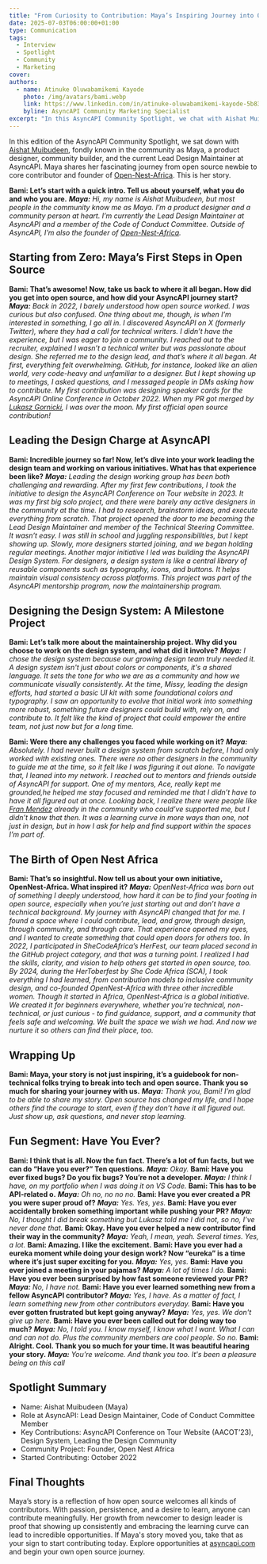 ```yaml
---
title: "From Curiosity to Contribution: Maya’s Inspiring Journey into Open Source and Leading Design at AsyncAPI!"
date: 2025-07-03T06:00:00+01:00
type: Communication
tags:
  - Interview
  - Spotlight
  - Community
  - Marketing
cover: 
authors:
  - name: Atinuke Oluwabamikemi Kayode
    photo: /img/avatars/bami.webp
    link: https://www.linkedin.com/in/atinuke-oluwabamikemi-kayode-5b838b1b7/
    byline: AsyncAPI Community Marketing Specialist
excerpt: "In this AsyncAPI Community Spotlight, we chat with Aishat Muibudeen (Maya), a product designer turned Lead Design Maintainer at AsyncAPI. From her first contribution in 2022 to founding Open Nest Africa, Maya’s journey shows how showing up and staying curious can lead to leadership in open source."
---
```


In this edition of the AsyncAPI Community Spotlight, we sat down with [Aishat Muibudeen](https://www.linkedin.com/in/aishatmuibudeen/), fondly known in the community as Maya, a product designer, community builder, and the current Lead Design Maintainer at AsyncAPI. Maya shares her fascinating journey from open source newbie to core contributor and founder of [Open-Nest-Africa](https://opencollective.com/open-nest-africa). This is her story.

**Bami: Let’s start with a quick intro. Tell us about yourself, what you do and who you are.**
***Maya:** Hi, my name is Aishat Muibudeen, but most people in the community know me as Maya. I’m a product designer and a community person at heart. I’m currently the Lead Design Maintainer at AsyncAPI and a member of the Code of Conduct Committee. Outside of AsyncAPI, I’m also the founder of [Open-Nest-Africa](https://opencollective.com/open-nest-africa).*

## Starting from Zero: Maya’s First Steps in Open Source

**Bami: That’s awesome! Now, take us back to where it all began. How did you get into open source, and how did your AsyncAPI journey start?**
***Maya:** Back in 2022, I barely understood how open source worked. I was curious but also confused. One thing about me, though, is when I’m interested in something, I go all in. I discovered AsyncAPI on X (formerly Twitter), where they had a call for technical writers. I didn’t have the experience, but I was eager to join a community. I reached out to the recruiter, explained I wasn’t a technical writer but was passionate about design. She referred me to the design lead, and that’s where it all began. At first, everything felt overwhelming. GitHub, for instance, looked like an alien world, very code-heavy and unfamiliar to a designer. But I kept showing up to meetings, I asked questions, and I messaged people in DMs asking how to contribute. My first contribution was designing speaker cards for the AsyncAPI Online Conference in October 2022. When my PR got merged by [Lukasz Gornicki](https://www.linkedin.com/in/lukasz-gornicki-a621914/), I was over the moon. My first official open source contribution!*

## Leading the Design Charge at AsyncAPI

**Bami: Incredible journey so far! Now, let’s dive into your work leading the design team and working on various initiatives. What has that experience been like?**
***Maya:** Leading the design working group has been both challenging and rewarding. After my first few contributions, I took the initiative to design the AsyncAPI Conference on Tour website in 2023. It was my first big solo project, and there were barely any active designers in the community at the time. I had to research, brainstorm ideas, and execute everything from scratch. That project opened the door to me becoming the Lead Design Maintainer and member of the Technical Steering Committee. It wasn’t easy. I was still in school and juggling responsibilities, but I kept showing up. Slowly, more designers started joining, and we began holding regular meetings. Another major initiative I led was building the AsyncAPI Design System. For designers, a design system is like a central library of reusable components such as typography, icons, and buttons. It helps maintain visual consistency across platforms. This project was part of the AsyncAPI mentorship program, now the maintainership program.*

## Designing the Design System: A Milestone Project

**Bami: Let’s talk more about the maintainership project. Why did you choose to work on the design system, and what did it involve?**
***Maya:** I chose the design system because our growing design team truly needed it. A design system isn't just about colors or components, it's a shared language. It sets the tone for who we are as a community and how we communicate visually consistently. At the time, Missy, leading the design efforts, had started a basic UI kit with some foundational colors and typography. I saw an opportunity to evolve that initial work into something more robust, something future designers could build with, rely on, and contribute to. It felt like the kind of project that could empower the entire team, not just now but for a long time.*

**Bami: Were there any challenges you faced while working on it?**
***Maya:** Absolutely. I had never built a design system from scratch before, I had only worked with existing ones. There were no other designers in the community to guide me at the time, so it felt like I was figuring it out alone. To navigate that, I leaned into my network. I reached out to mentors and friends outside of AsyncAPI for support. One of my mentors, Ace, really kept me grounded,he helped me stay focused and reminded me that I didn’t have to have it all figured out at once. Looking back, I realize there were people like [Fran Mendez](https://www.linkedin.com/in/fmvilas/) already in the community who could’ve supported me, but I didn’t know that then. It was a learning curve in more ways than one, not just in design, but in how I ask for help and find support within the spaces I’m part of.*

## The Birth of Open Nest Africa

**Bami: That’s so insightful. Now tell us about your own initiative, OpenNest-Africa. What inspired it?**
***Maya:** OpenNest-Africa was born out of something I deeply understood, how hard it can be to find your footing in open source, especially when you’re just starting out and don’t have a technical background. My journey with AsyncAPI changed that for me. I found a space where I could contribute, lead, and grow, through design, through community, and through care. That experience opened my eyes, and I wanted to create something that could open doors for others too. In 2022, I participated in SheCodeAfrica’s HerFest,  our team placed second in the GitHub project category, and that was a turning point. I realized I had the skills, clarity, and vision to help others get started in open source, too. By 2024, during the HerToberfest by She Code Africa (SCA),  I took everything I had learned,  from contribution models to inclusive community design, and co-founded OpenNest-Africa with three other incredible women. Though it started in Africa, OpenNest-Africa is a global initiative. We created it for beginners everywhere,  whether you’re technical, non-technical, or just curious - to find guidance, support, and a community that feels safe and welcoming. We built the space we wish we had. And now we nurture it so others can find their place, too.*

## Wrapping Up

**Bami: Maya, your story is not just inspiring, it’s a guidebook for non-technical folks trying to break into tech and open source. Thank you so much for sharing your journey with us.**
***Maya:** Thank you, Bami! I’m glad to be able to share my story. Open source has changed my life, and I hope others find the courage to start, even if they don’t have it all figured out. Just show up, ask questions, and never stop learning.*

## Fun Segment: Have You Ever?

**Bami: I think that is all. Now the fun fact. There’s a lot of fun facts, but we can do “Have you ever?” Ten questions.**
***Maya:** Okay.*
**Bami: Have you ever fixed bugs? Do you fix bugs? You’re not a developer.**
***Maya:** I think I have, on my portfolio when I was doing it on VS Code.*
**Bami: This has to be API-related o.**
***Maya:** Oh no, no no no.*
**Bami: Have you ever created a PR you were super proud of?**
***Maya:** Yes. Yes, yes.*
**Bami: Have you ever accidentally broken something important while pushing your PR?**
***Maya:** No, I thought I did break something but Lukasz told me I did not, so no, I’ve never done that.*
**Bami: Okay. Have you ever helped a new contributor find their way in the community?**
***Maya:** Yeah, I mean, yeah. Several times. Yes, a lot.*
**Bami: Amazing. I like the excitement.**
**Bami: Have you ever had a eureka moment while doing your design work? Now “eureka” is a time where it’s just super exciting for you.**
***Maya:** Yes, yes.*
**Bami: Have you ever joined a meeting in your pajamas?**
***Maya:** A lot of times I do.*
**Bami: Have you ever been surprised by how fast someone reviewed your PR?**
***Maya:** No, I have not.*
**Bami: Have you ever learned something new from a fellow AsyncAPI contributor?**
***Maya:** Yes, I have. As a matter of fact, I learn something new from other contributors everyday.*
**Bami: Have you ever gotten frustrated but kept going anyway?**
***Maya:** Yes, yes. We don't give up here.*
**Bami: Have you ever been called out for doing way too much?**
***Maya:** No, I told you. I know myself, I know what I want. What I can and can not do. Plus the community members are cool people. So no.*
**Bami: Alright. Cool. Thank you so much for your time. It was beautiful hearing your story.**
***Maya:** You’re welcome. And thank you too. It's been a pleasure being on this call*

## Spotlight Summary

- Name: Aishat Muibudeen (Maya)
- Role at AsyncAPI: Lead Design Maintainer, Code of Conduct Committee Member
- Key Contributions: AsyncAPI Conference on Tour Website (AACOT’23), Design System, Leading the Design Community
- Community Project: Founder, Open Nest Africa
- Started Contributing: October 2022

## Final Thoughts

Maya’s story is a reflection of how open source welcomes all kinds of contributors. With passion, persistence, and a desire to learn, anyone can contribute meaningfully. Her growth from newcomer to design leader is proof that showing up consistently and embracing the learning curve can lead to incredible opportunities. If Maya's story moved you, take that as your sign to start contributing today.
Explore opportunities at [asyncapi.com](https://www.asyncapi.com/en) and begin your own open source journey.